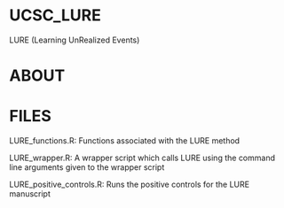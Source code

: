 # UCSC_LURE
LURE (Learning UnRealized Events)

# ABOUT


# FILES

LURE_functions.R: Functions associated with the LURE method

LURE_wrapper.R: A wrapper script which calls LURE using the command line arguments given to the wrapper script

LURE_positive_controls.R: Runs the positive controls for the LURE manuscript
